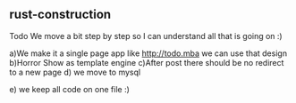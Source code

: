 ## rust-construction

Todo
We move a bit step by step so I can understand all that is going on :)

a)We make it a single page app like http://todo.mba we can use that design 
b)Horror Show as template engine 
c)After post there should be no redirect to a new page
d) we move to mysql 

e) we keep all code on one file :)




